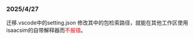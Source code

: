 



### 2025/4/27

迁移.vscode中的setting.json
修改其中的包检索路径，就能在其他工作区使用isaacsim的自带解释器而<font color="#ff0000">不报错</font>。

